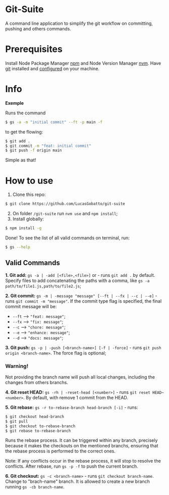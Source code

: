 # Git-Suite

A command line application to simplify the git workflow on committing, pushing and others commands.

# Prerequisites

Install Node Package Manager [npm](https://www.npmjs.com/) and Node Version Manager [nvm](https://github.com/nvm-sh/nvm/blob/master/README.md#installing-and-updating). Have [git](https://git-scm.com/) installed and [configured](https://git-scm.com/book/en/v2/Getting-Started-First-Time-Git-Setup) on your machine.

# Info

**Exemple**

Runs the command

```sh
$ gs -a -m "initial commit" --ft -p main -f
```

to get the flowing:

```sh
$ git add .
$ git commit -m "feat: initial commit"
$ git push -f origin main
```

Simple as that!

# How to use

1. Clone this repo:

```sh
$ git clone https://github.com/LucasGobatto/git-suite
```

2. On folder `/git-suite` run `nvm use` and `npm install`;
3. Install globally:

```sh
$ npm install -g
```

Done! To see the list of all valid commands on terminal, run:

```sh
$ gs --help
```

## Valid Commands

**1. Git add:** `gs -a | -add [<file>,<file>]` or - runs `git add .` by default. Specify files to add concatenating the paths with a comma, like `gs -a path/to/file1.js,path/to/file2.js`;

**2. Git commit:** `gs -m | -message "message" [--ft | --fx | --c | --e]` - runs `git commit -m "message"`. If the commit type flag is specified, the final commit message will be:

- `--ft` --> `"feat: message"`;
- `--fx` --> `"fix: message"`;
- `--c` --> `"chore: message"`;
- `--e` --> `"enhance: message"`;
- `--d` --> `"docs: message"`;

**3. Git push:** `gs -p | -push [<branch-name>] [-f | -force]` - runs `git push origin <branch-name>`. The force flag is optional;

### Warning!

Not providing the branch name will push all local changes, including the changes from others branchs.

**4. Git reset HEAD:** `gs -rh | -reset-head [<number>]` - runs `git reset HEAD~<number>`. By default, with remove 1 commit from the HEAD.

**5. Git rebase:** `gs -r to-rebase-branch head-branch [-i]` - runs:

```sh
$ git checkout head-branch
$ git pull
$ git checkout to-rebase-branch
$ git rebase to-rebase-branch
```

Runs the rebase process. It can be triggered within any branch, precisely because it makes the checkouts on the mentioned branchs, ensuring that the rebase process is performed to the correct ones.

Note: If any conflicts occur in the rebase process, it will stop to resolve the conflicts. After rebase, run `gs -p -f` to push the current branch.

**6. Git checkout:** `gs -c <branch-name>` - runs `git checkout branch-name`. Change to "brach-name" branch. It is allowed to create a new branch running `gs -cb branch-name`.
